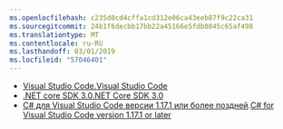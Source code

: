 ```yaml
---
ms.openlocfilehash: c235d0cd4cffa1cd312e06ca43eeb87f9c22ca31
ms.sourcegitcommit: 24b1f6decbb17bb22a45166e5fdb0845c65af498
ms.translationtype: MT
ms.contentlocale: ru-RU
ms.lasthandoff: 03/01/2019
ms.locfileid: "57046401"
---
```

* [<span data-ttu-id="7e133-101">Visual Studio Code.</span><span class="sxs-lookup"><span data-stu-id="7e133-101">Visual Studio Code</span></span>](https://code.visualstudio.com/)
* [<span data-ttu-id="7e133-102">.NET core SDK 3.0</span><span class="sxs-lookup"><span data-stu-id="7e133-102">.NET Core SDK 3.0</span></span>](https://dotnet.microsoft.com/download/dotnet-core/3.0)
* <span data-ttu-id="7e133-103">[C# для Visual Studio Code версии 1.17.1 или более поздней](https://marketplace.visualstudio.com/items?itemName=ms-vscode.csharp).</span><span class="sxs-lookup"><span data-stu-id="7e133-103">[C# for Visual Studio Code version 1.17.1 or later](https://marketplace.visualstudio.com/items?itemName=ms-vscode.csharp)</span></span>